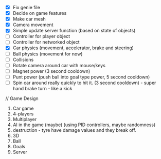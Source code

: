 - [x] Fix genie file
- [x] Decide on game features
- [x] Make car mesh
- [x] Camera movement
- [x] Simple update server function (based on state of objects)
- [ ] Controller for player object
- [ ] Controller for networked object
- [x] Car physics (movement, accelerator, brake and steering)
- [ ] Ball physics (movement for now)
- [ ] Collisions
- [ ] Rotate camera around car with mouse/keys
- [ ] Magnet power (3 second cooldown)
- [ ] Punt power (push ball into goal type power, 5 second cooldown)
- [ ] Spin car around really quickly to hit it. (3 second cooldown) - super hand brake turn - like a kick
 
// Game Design

1. Car game
2. 4-players
3. Multiplayer
4. AI in the game (maybe) (using PID controllers, maybe randomness)
5. destruction - tyre have damage values and they break off.
6. 3D
7. Ball
8. Goals
9. Server

